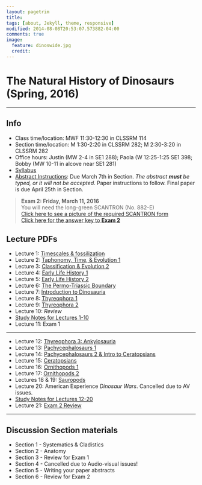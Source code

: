 ```yaml
---
layout: pagetrim
title: 
tags: [about, Jekyll, theme, responsive]
modified: 2014-08-08T20:53:07.573882-04:00
comments: true
image:
  feature: dinoswide.jpg
  credit:  
---
```

# The Natural History of Dinosaurs (Spring, 2016)

---

## Info
*	Class time/location: MWF 11:30-12:30 in CLSSRM 114
*	Section time/location: M 1:30-2:20 in CLSSRM 282; M 2:30-3:20 in CLSSRM 282
*	Office hours: Justin (MW 2-4 in SE1 288); Paola (W 12:25-1:25 SE1 398; Bobby (MW 10-11 in alcove near SE1 281)
*	[Syllabus](http://jdyeakel.github.io/teaching/dinos/NatHistDinosaurs_SyllabusSpring2016.pdf)   
*	[Abstract Instructions](http://jdyeakel.github.io/teaching/dinos/Abstract_inst.pdf): Due March 7th in Section. *The abstract **must** be typed, or it will not be accepted*. Paper instructions to follow. Final paper is due April 25th in Section.    


> **Exam 2: Friday, March 11, 2016**   
> You will need the long-green SCANTRON (No. 882-E)   
> [Click here to see a picture of the required SCANTRON form](http://jdyeakel.github.io/teaching/dinos/scantron.jpg)      
> [Click here for the answer key to **Exam 2**](http://jdyeakel.github.io/teaching/dinos/nedry.jpg)   

## Lecture PDFs   

*	Lecture 1: [Timescales & fossilization](http://jdyeakel.github.io/slides/dinos/01_Intro.pdf)   
*	Lecture 2: [Taphonomy, Time, & Evolution 1](http://jdyeakel.github.io/slides/dinos/02_fossilization.pdf)   
*	Lecture 3: [Classification & Evolution 2](http://jdyeakel.github.io/slides/dinos/03_Classification_Evol.pdf)
*	Lecture 4: [Early Life History 1](http://jdyeakel.github.io/slides/dinos/04_EarlyLifeHistory1.pdf)   
*	Lecture 5: [Early Life History 2](http://jdyeakel.github.io/slides/dinos/05_EarlyLifeHistory2.pdf)   
*	Lecture 6: [The Permo-Triassic Boundary](http://jdyeakel.github.io/slides/dinos/06_Permo_Triassic.pdf)   
*	Lecture 7: [Introduction to Dinosauria](http://jdyeakel.github.io/slides/dinos/07_Dinosauria.pdf)    
*	Lecture 8: [Thyreophora 1](http://jdyeakel.github.io/slides/dinos/08_Thyreophora1.pdf)   
*	Lecture 9: [Thyreophora 2](http://jdyeakel.github.io/slides/dinos/09_Thyreophora2.pdf)   
*	Lecture 10: *Review*
*	[Study Notes for Lectures 1-10](http://jdyeakel.github.io/teaching/dinos/Notes1.pdf)   
*	Lecture 11: Exam 1   

<hr>

*	Lecture 12: [Thyreophora 3: Ankylosauria](http://jdyeakel.github.io/slides/dinos/12_Ankylosauria.pdf)   
*	Lecture 13: [Pachycephalosaurs 1](http://jdyeakel.github.io/slides/dinos/13_Pachy.pdf)   
*	Lecture 14: [Pachycephalosaurs 2 & Intro to Ceratopsians](http//jdyeakel.github.io/slides/dinos/14_Pachy2Ceratops.pdf)   
*	Lecture 15: [Ceratopsians](http://jdyeakel.github.io/slides/dinos/15_Ceratopsia2.pdf)   
*	Lecture 16: [Ornithopods 1](http://jdyeakel.github.io/slides/dinos/16_Ornithopods_1.pdf)  
*	Lecture 17: [Ornithopods 2](http://jdyeakel.github.io/slides/dinos/17_Ornithopods_2.pdf)   
*	Lectures 18 & 19: [Sauropods](http://jdyeakel.github.io/slides/dinos/18_19_Sauropods.pdf)    
*	Lecture 20: American Experience *Dinosaur Wars*. Cancelled due to AV issues.   
*	[Study Notes for Lectures 12-20](http://jdyeakel.github.io/teaching/dinos/Notes_2.pdf)   
*	Lecture 21: [Exam 2 Review](http://jdyeakel.github.io/slides/dinos/21_ReviewExam2.pdf)   


<hr>

## Discussion Section materials
*	Section 1 - Systematics & Cladistics   
*	Section 2 - Anatomy   
*	Section 3 - Review for Exam 1   
*	Section 4 - Cancelled due to Audio-visual issues!   
*	Section 5 - Writing your paper abstracts   
*	Section 6 - Review for Exam 2   
 
